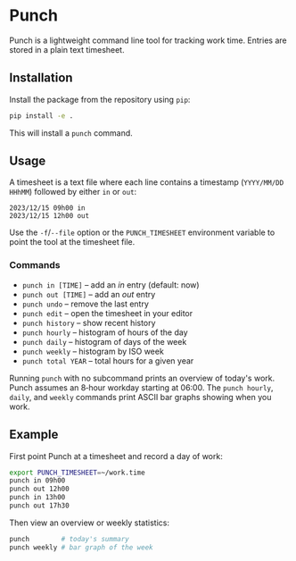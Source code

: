 # Punch

Punch is a lightweight command line tool for tracking work time.
Entries are stored in a plain text timesheet.

## Installation

Install the package from the repository using `pip`:

```bash
pip install -e .
```

This will install a `punch` command.

## Usage

A timesheet is a text file where each line contains a timestamp
(`YYYY/MM/DD HHhMM`) followed by either `in` or `out`:

```
2023/12/15 09h00 in
2023/12/15 12h00 out
```

Use the `-f`/`--file` option or the `PUNCH_TIMESHEET` environment variable
to point the tool at the timesheet file.

### Commands

- `punch in [TIME]` – add an *in* entry (default: now)
- `punch out [TIME]` – add an *out* entry
- `punch undo` – remove the last entry
- `punch edit` – open the timesheet in your editor
- `punch history` – show recent history
- `punch hourly` – histogram of hours of the day
- `punch daily` – histogram of days of the week
- `punch weekly` – histogram by ISO week
- `punch total YEAR` – total hours for a given year

Running `punch` with no subcommand prints an overview of today's work.
Punch assumes an 8‑hour workday starting at 06:00. The `punch hourly`,
`daily`, and `weekly` commands print ASCII bar graphs showing when you work.

## Example

First point Punch at a timesheet and record a day of work:

```bash
export PUNCH_TIMESHEET=~/work.time
punch in 09h00
punch out 12h00
punch in 13h00
punch out 17h30
```

Then view an overview or weekly statistics:

```bash
punch        # today's summary
punch weekly # bar graph of the week
```

